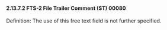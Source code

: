 #### 2.13.7.2 FTS-2 File Trailer Comment (ST) 00080

Definition: The use of this free text field is not further specified.
